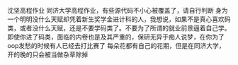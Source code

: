 沈坚高程作业
同济大学高程作业，有些源代码不小心被覆盖了，请自行判断
身为一个明明没什么天赋却凭着新生奖学金进计科的人，我想说，如果不是真心喜欢码类，或者没什么天赋，还是不要学码类了。不要为了所谓的就业前景逼着自己学。
即使你进了码类，面临的内卷也是及其严重的，保研无异于痴人说梦，在你为了oop发愁的时候有人已经去打比赛了
每朵花都有自己的花期，但是在同济大学，开的晚的只会被当做杂草除掉
